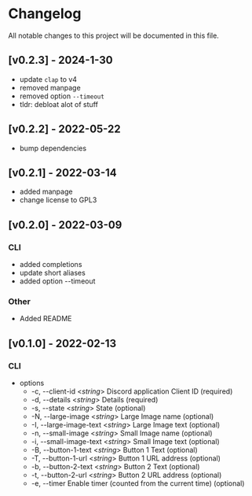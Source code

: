 # Changelog

All notable changes to this project will be documented in this file.

<!-- next-header -->
## [v0.2.3] - 2024-1-30
- update `clap` to v4
- removed manpage
- removed option `--timeout`
- tldr: debloat alot of stuff

## [v0.2.2] - 2022-05-22
- bump dependencies

## [v0.2.1] - 2022-03-14
- added manpage
- change license to GPL3

## [v0.2.0] - 2022-03-09
### CLI
- added completions
- update short aliases
- added option --timeout

### Other
- Added README

## [v0.1.0] - 2022-02-13
### CLI
- options
    - -c, --client-id <*string*>        Discord application Client ID (required)
    - -d, --details <*string*>          Details (required)
    - -s, --state <*string*>            State (optional)
    - -N, --large-image <*string*>      Large Image name (optional)
    - -I, --large-image-text <*string*> Large Image text (optional)
    - -n, --small-image <*string*>      Small Image name (optional)
    - -i, --small-image-text <*string*> Small Image text (optional)
    - -B, --button-1-text <*string*>    Button 1 Text (optional)
    - -T, --button-1-url <*string*>     Button 1 URL address (optional)
    - -b, --button-2-text <*string*>    Button 2 Text (optional)
    - -t, --button-2-url <*string*>     Button 2 URL address (optional)
    - -e, --timer                       Enable timer (counted from the current time) (optional)

<!-- next-url -->
[Unreleased]: https://github.com/MedzikUser/discordrpc/compare/v0.2.2...HEAD
[0.2.2]: https://github.com/MedzikUser/discordrpc/commits/v0.2.2
[0.2.1]: https://github.com/MedzikUser/discordrpc/commits/v0.2.1
[0.2.0]: https://github.com/MedzikUser/discordrpc/commits/v0.2.0
[0.1.0]: https://github.com/MedzikUser/discordrpc/commits/v0.1.0
